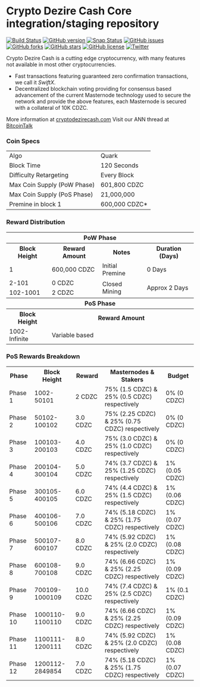 Crypto Dezire Cash Core integration/staging repository
=====================================

[![Build Status](https://travis-ci.org/cryptodezire/CryptoDezireCash.svg?branch=master)](https://travis-ci.org/cryptodezire/CryptoDezireCash) [![GitHub version](https://badge.fury.io/gh/cryptodezirecash%2Fcryptodezirecash.svg)](https://badge.fury.io/gh/cryptodezirecash%2Fcryptodezirecash) [![Snap Status](https://build.snapcraft.io/badge/cryptodezirecash/cryptodezirecash.svg)](https://build.snapcraft.io/user/cryptodezirecash/cryptodezirecash) [![GitHub issues](https://img.shields.io/github/issues/cryptodezirecash/cryptodezirecash.svg)](https://github.com/cryptodezirecash/cryptodezirecash/issues) [![GitHub forks](https://img.shields.io/github/forks/cryptodezirecash/cryptodezirecash.svg)](https://github.com/cryptodezirecash/cryptodezirecash/network) [![GitHub stars](https://img.shields.io/github/stars/cryptodezirecash/cryptodezirecash.svg)](https://github.com/cryptodezirecash/cryptodezirecash/stargazers) [![GitHub license](https://img.shields.io/github/license/cryptodezirecash/cryptodezirecash.svg)](https://github.com/cryptodezirecash/cryptodezirecash/blob/master/COPYING) [![Twitter](https://img.shields.io/twitter/url/http/github.com/cryptodezirecash/cryptodezirecash.svg?style=social)](https://twitter.com/intent/tweet?text=Wow:&url=http%3A%2F%2Fgithub.com%2Fcryptodezirecash%2Fcryptodezirecash)

Crypto Dezire Cash is a cutting edge cryptocurrency, with many features not available in most other cryptocurrencies.
- Fast transactions featuring guaranteed zero confirmation transactions, we call it _SwiftX_.
- Decentralized blockchain voting providing for consensus based advancement of the current Masternode
  technology used to secure the network and provide the above features, each Masternode is secured
  with a collateral of 10K CDZC.

More information at [cryptodezirecash.com](http://www.cryptodezirecash.com/) Visit our ANN thread at [BitcoinTalk](https://bitcointalk.org)

### Coin Specs
<table>
<tr><td>Algo</td><td>Quark</td></tr>
<tr><td>Block Time</td><td>120 Seconds</td></tr>
<tr><td>Difficulty Retargeting</td><td>Every Block</td></tr>
<tr><td>Max Coin Supply (PoW Phase)</td><td>601,800 CDZC</td></tr>
<tr><td>Max Coin Supply (PoS Phase)</td><td>21,000,000</td></tr>
<tr><td>Premine in block 1</td><td>600,000 CDZC*</td></tr>
</table>

### Reward Distribution

<table>
<th colspan=4>PoW Phase</th>
<tr><th>Block Height</th><th>Reward Amount</th><th>Notes</th><th>Duration (Days)</th></tr>
<tr><td>1</td><td>600,000 CDZC</td><td>Initial Premine</td><td>0 Days</td></tr>
<tr><td>2-101</td><td>0 CDZC</td><td rowspan=2>Closed Mining</td><td rowspan=2> Approx 2 Days</td></tr>
<tr><td>102-1001</td><td>2 CDZC</td></tr>
<tr><th colspan=4>PoS Phase</th></tr>
<tr><th>Block Height</th><th colspan=3>Reward Amount</th></tr>
<tr><td>1002-Infinite</td><td colspan=3>Variable based</td></tr>
</table>

### PoS Rewards Breakdown

<table>
<th>Phase</th><th>Block Height</th><th>Reward</th><th>Masternodes & Stakers</th><th>Budget</th>
<tr><td>Phase 1</td><td>1002-50101</td><td>2 CDZC</td><td>75% (1.5 CDZC) & 25% (0.5 CDZC) respectively</td><td>0% (0 CDZC)</td></tr>
<tr><td>Phase 2</td><td>50102-100102</td><td>3.0 CDZC</td><td>75% (2.25 CDZC) & 25% (0.75 CDZC) respectively</td><td>0% (0 CDZC)</td></tr>
<tr><td>Phase 3</td><td>100103-200103</td><td>4.0 CDZC</td><td>75% (3.0 CDZC) & 25% (1.0 CDZC) respectively</td><td>0% (0 CDZC)</td></tr>
<tr><td>Phase 4</td><td>200104-300104</td><td>5.0 CDZC</td><td>74% (3.7 CDZC) & 25% (1.25 CDZC) respectively</td><td>1% (0.05 CDZC)</td></tr>
<tr><td>Phase 5</td><td>300105-400105</td><td>6.0 CDZC</td><td>74% (4.4 CDZC) & 25% (1.5 CDZC) respectively</td><td>1% (0.06 CDZC)</td></tr>
<tr><td>Phase 6</td><td>400106-500106</td><td>7.0 CDZC</td><td>74% (5.18 CDZC) & 25% (1.75 CDZC) respectively</td><td>1% (0.07 CDZC)</td></tr>
<tr><td>Phase 7</td><td>500107-600107</td><td>8.0 CDZC</td><td>74% (5.92 CDZC) & 25% (2.0 CDZC) respectively</td><td>1% (0.08 CDZC)</td></tr>
<tr><td>Phase 8</td><td>600108-700108</td><td>9.0 CDZC</td><td>74% (6.66 CDZC) & 25% (2.25 CDZC) respectively</td><td>1% (0.09 CDZC)</td></tr>
<tr><td>Phase 9</td><td>700109-1000109</td><td>10.0 CDZC</td><td>74% (7.4 CDZC) & 25% (2.5 CDZC) respectively</td><td>1% (0.1 CDZC)</td></tr>
<tr><td>Phase 10</td><td>1000110-1100110</td><td>9.0 CDZC</td><td>74% (6.66 CDZC) & 25% (2.25 CDZC) respectively</td><td>1% (0.09 CDZC)</td></tr>
<tr><td>Phase 11</td><td>1100111-1200111</td><td>8.0 CDZC</td><td>74% (5.92 CDZC) & 25% (2.0 CDZC) respectively</td><td>1% (0.08 CDZC)</td></tr>
<tr><td>Phase 12</td><td>1200112-2849854</td><td>7.0 CDZC</td><td>74% (5.18 CDZC) & 25% (1.75 CDZC) respectively</td><td>1% (0.07 CDZC)</td></tr>
</table>
